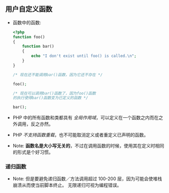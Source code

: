 ## 用户自定义函数
* 函数中的函数:
    ```php
    <?php
    function foo()
    {
        function bar()
        {
            echo "I don't exist until foo() is called.\n";
        }
    }

    /* 现在还不能调用bar()函数，因为它还不存在 */

    foo();

    /* 现在可以调用bar()函数了，因为foo()函数
    的执行使得bar()函数变为已定义的函数 */

    bar();
    ```

* PHP 中的所有函数和类都具有 _全局作用域_，可以定义在一个函数之内而在之外调用，反之亦然。

* PHP _不支持函数重载_，也不可能取消定义或者重定义已声明的函数。

* Note: __函数名是大小写无关的__，不过在调用函数的时候，使用其在定义时相同的形式是个好习惯。


### 递归函数
* Note: 但是要避免递归函数／方法调用超过 100-200 层，因为可能会使堆栈崩溃从而使当前脚本终止。 无限递归可视为编程错误。
